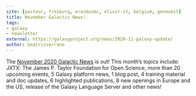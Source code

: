 ```yaml
---
site: [pasteur, freiburg, erasmusmc, elixir-it, belgium, genouest]
title: November Galactic News!
tags: 
- galaxy
- newsletter
external: https://galaxyproject.org/news/2020-11-galaxy-update/
author: beatrizserrano
---
```


The [November 2020 Galactic News](https://galaxyproject.org/news/2020-11-galaxy-update/) is out! This month’s topics include: JXTX: The James P. Taylor Foundation for Open Science, more than 20 upcoming events, 5 Galaxy platform news, 1 blog post, 4 training material and doc updates, 6 highlighted publications, 8 new openings in Europe and the US, release of the Galaxy Language Server and other news!
